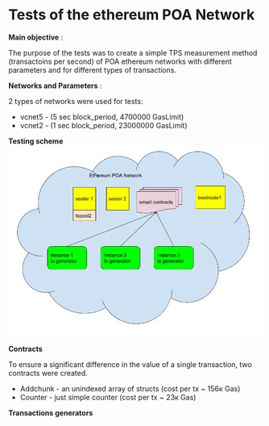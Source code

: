 Tests of the ethereum POA Network
=================================


**Main objective** :

The purpose of the tests was to create a simple TPS measurement method (transactoins per second) of POA ethereum networks with different parameters and for different types of transactions.


**Networks and Parameters** :

2 types of networks were used for tests:
- vcnet5 - (5 sec block_period, 4700000 GasLimit)
- vcnet2 - (1 sec block_period, 23000000 GasLimit)

**Testing scheme**
![Testing scheme](https://github.com/77ph/ethereum-poa-tests/blob/master/docs/poa%20tests.png)

**Contracts**

To ensure a significant difference in the value of a single transaction, two contracts were created.

- Addchunk - an unindexed array of structs (cost per tx ~ 156к Gas)
- Counter - just simple counter (cost per tx ~ 23к Gas)

**Transactions generators**

